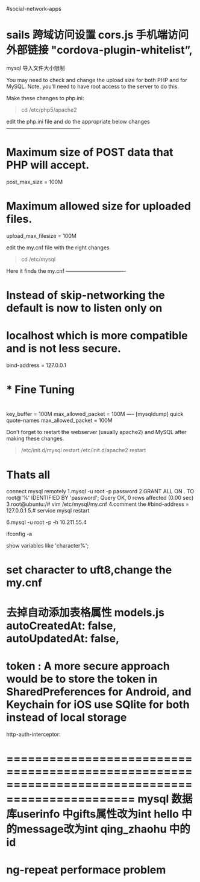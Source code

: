 #social-network-apps

sails 跨域访问设置 cors.js
手机端访问外部链接 "cordova-plugin-whitelist”,
================================================================================================
mysql 导入文件大小限制

You may need to check and change the upload size for both PHP and for MySQL.
Note, you’ll need to have root access to the server to do this.

Make these changes to php.ini:
>cd /etc/php5/apache2

edit the php.ini file and do the appropriate below changes
——————————————
# Maximum size of POST data that PHP will accept.
post_max_size = 100M

# Maximum allowed size for uploaded files.
upload_max_filesize = 100M

edit the my.cnf file with the right changes

>cd /etc/mysql

Here it finds the my.cnf
———————————-
# Instead of skip-networking the default is now to listen only on
# localhost which is more compatible and is not less secure.
bind-address	= 127.0.0.1
#
# * Fine Tuning
#
key_buffer	= 100M
max_allowed_packet	= 100M
—-
[mysqldump]
quick
quote-names
max_allowed_packet	= 100M

Don’t forget to restart the webserver (usually apache2) and MySQL after making these changes.

>/etc/init.d/mysql restart
>/etc/init.d/apache2 restart

Thats all
================================================================================================
connect mysql remotely
1.mysql -u root -p password
2.GRANT ALL ON *.* TO root@'%' IDENTIFIED BY 'password';
Query OK, 0 rows affected (0.00 sec)
3.root@ubuntu:/# vim /etc/mysql/my.cnf
4.comment the #bind-address           = 127.0.0.1
5.# service mysql restart

6.mysql -u root -p -h 10.211.55.4


ifconfig -a



show variables like 'character%';

set character to uft8,change the my.cnf
================================================================================================
去掉自动添加表格属性 models.js
  autoCreatedAt: false,
  autoUpdatedAt: false,
================================================================================================
token :
A more secure approach would be to store the token in SharedPreferences for Android, and Keychain for iOS
use SQlite for both instead of local storage
================================================================================================
http-auth-interceptor:

================================================================================================
mysql 数据库userinfo 中gifts属性改为int
           hello 中的message改为int
           qing_zhaohu 中的id
================================================================================================
ng-repeat performace problem
================================================================================================